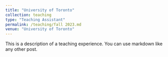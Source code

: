 ```yaml
---
title: "University of Toronto"
collection: teaching
type: "Teaching Assistant"
permalink: /teaching/fall 2023.md
venue: "University of Toronto"
---
```


This is a description of a teaching experience. You can use markdown like any other post.
